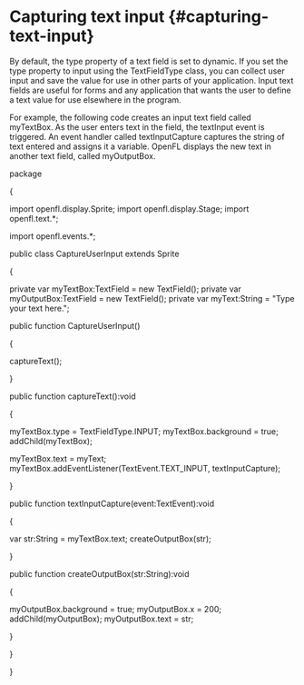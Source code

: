 # Capturing text input {#capturing-text-input}

By default, the type property of a text field is set to dynamic. If you set the type property to input using the TextFieldType class, you can collect user input and save the value for use in other parts of your application. Input text fields are useful for forms and any application that wants the user to define a text value for use elsewhere in the program.

For example, the following code creates an input text field called myTextBox. As the user enters text in the field, the textInput event is triggered. An event handler called textInputCapture captures the string of text entered and assigns it a variable. OpenFL displays the new text in another text field, called myOutputBox.

package

{

import openfl.display.Sprite; import openfl.display.Stage; import openfl.text.*;

import openfl.events.*;

public class CaptureUserInput extends Sprite

{

private var myTextBox:TextField = new TextField(); private var myOutputBox:TextField = new TextField(); private var myText:String = &quot;Type your text here.&quot;;

public function CaptureUserInput()

{

captureText();

}

public function captureText():void

{

myTextBox.type = TextFieldType.INPUT; myTextBox.background = true; addChild(myTextBox);

myTextBox.text = myText; myTextBox.addEventListener(TextEvent.TEXT_INPUT, textInputCapture);

}

public function textInputCapture(event:TextEvent):void

{

var str:String = myTextBox.text; createOutputBox(str);

}

public function createOutputBox(str:String):void

{

myOutputBox.background = true; myOutputBox.x = 200; addChild(myOutputBox); myOutputBox.text = str;

}

}

}